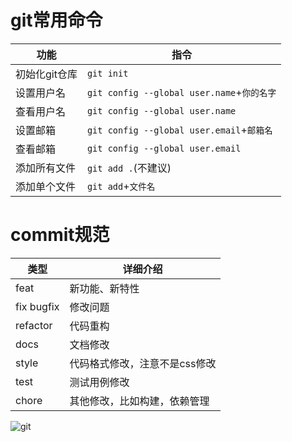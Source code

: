 # git常用命令
| 功能              | 指令                            |
| -----------------| ------------------------------  |
| 初始化git仓库     | `git init`                       |
|  设置用户名       | `git config --global user.name`+`你的名字` |
|  查看用户名         | `git config --global user.name` |
|  设置邮箱       | `git config --global user.email`+`邮箱名` |
|  查看邮箱       | `git config --global user.email` |
|  添加所有文件       | `git add .`(不建议) |
|  添加单个文件       | `git add`+`文件名` |

# commit规范

| 类型         | 详细介绍 |
| ----------- | ----------- |
| feat      | 新功能、新特性   |
| fix	bugfix   | 修改问题        |
|refactor	|代码重构|
|docs	|文档修改|
|style	|代码格式修改，注意不是css修改|
|test	|测试用例修改|
|chore	|其他修改，比如构建，依赖管理|


![git](https://user-images.githubusercontent.com/58834537/224219830-578a574f-9c16-43f7-8aab-8f5e5116ebb9.png)
